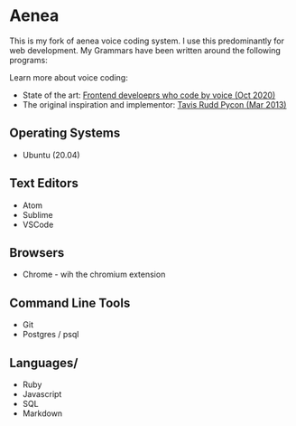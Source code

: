 # Aenea

This is my fork of aenea voice coding system. I use this predominantly for web development. My Grammars have been written around the following programs:

Learn more about voice coding:

- State of the art: [Frontend develoeprs who code by voice (Oct 2020)](https://joshwcomeau.com/accessibility/hands-free-coding/)
- The original inspiration and implementor: [Tavis Rudd Pycon (Mar 2013)](https://www.youtube.com/watch?v=8SkdfdXWYaI)

## Operating Systems

- Ubuntu (20.04)

## Text Editors

- Atom
- Sublime
- VSCode

## Browsers

- Chrome - wih the chromium extension

## Command Line Tools

- Git
- Postgres / psql

## Languages/

- Ruby
- Javascript
- SQL
- Markdown
